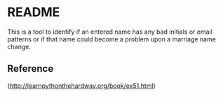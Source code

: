 # README

This is a tool to identify if an entered name has any bad initials or email patterns
or if that name could become a problem upon a marriage name change.

## Reference

(http://learnpythonthehardway.org/book/ex51.html)